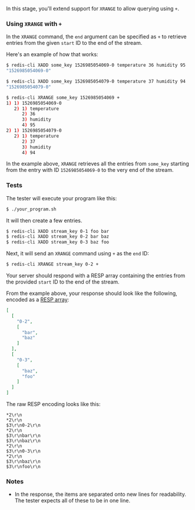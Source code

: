 In this stage, you'll extend support for `XRANGE` to allow querying using `+`.

### Using `XRANGE` with `+`

In the `XRANGE` command, the `end` argument can be specified as `+` to retrieve entries from the given `start` ID to the end of the stream.

Here's an example of how that works:

```bash
$ redis-cli XADD some_key 1526985054069-0 temperature 36 humidity 95
"1526985054069-0"

$ redis-cli XADD some_key 1526985054079-0 temperature 37 humidity 94
"1526985054079-0"

$ redis-cli XRANGE some_key 1526985054069 +
1) 1) 1526985054069-0
   2) 1) temperature
      2) 36
      3) humidity
      4) 95
2) 1) 1526985054079-0
   2) 1) temperature
      2) 37
      3) humidity
      4) 94
```

In the example above, `XRANGE` retrieves all the entries from `some_key` starting from the entry with ID `1526985054069-0` to the very end of the stream.

### Tests

The tester will execute your program like this:

```bash
$ ./your_program.sh
```

It will then create a few entries.

```bash
$ redis-cli XADD stream_key 0-1 foo bar
$ redis-cli XADD stream_key 0-2 bar baz
$ redis-cli XADD stream_key 0-3 baz foo
```

Next, it will send an `XRANGE` command using `+` as the `end` ID:

```bash
$ redis-cli XRANGE stream_key 0-2 +
```

Your server should respond with a RESP array containing the entries from the provided `start` ID to the end of the stream.

From the example above, your response should look like the following, encoded as a [RESP array](https://redis.io/docs/latest/develop/reference/protocol-spec/#arrays):

```json
[
  [
    "0-2",
    [
      "bar",
      "baz"
    ]
  ],
  [
    "0-3",
    [
      "baz",
      "foo"
    ]
  ]
]
```

The raw RESP encoding looks like this:

```text
*2\r\n
*2\r\n
$3\r\n0-2\r\n
*2\r\n
$3\r\nbar\r\n
$3\r\nbaz\r\n
*2\r\n
$3\r\n0-3\r\n
*2\r\n
$3\r\nbaz\r\n
$3\r\nfoo\r\n
```

### Notes
- In the response, the items are separated onto new lines for readability. The tester expects all of these to be in one line.
